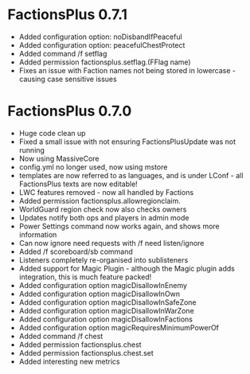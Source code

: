 # FactionsPlus 0.7.1
* Added configuration option: noDisbandIfPeaceful
* Added configuration option: peacefulChestProtect
* Added command /f setflag <flag> <value>
* Added permission factionsplus.setflag.(FFlag name)
* Fixes an issue with Faction names not being stored in lowercase - causing case sensitive issues

# FactionsPlus 0.7.0
* Huge code clean up
* Fixed a small issue with not ensuring FactionsPlusUpdate was not running
* Now using MassiveCore
* config.yml no longer used, now using mstore
* templates are now referred to as languages, and is under LConf - all FactionsPlus texts are now editable! 
* LWC features removed - now all handled by Factions
* Added permission factionsplus.allowregionclaim.<id>
* WorldGuard region check now also checks owners
* Updates notify both ops and players in admin mode
* Power Settings command now works again, and shows more information
* Can now ignore need requests with /f need listen/ignore 
* Added /f scoreboard/sb command 
* Listeners completely re-organised into sublisteners 
* Added support for Magic Plugin - although the Magic plugin adds integration, this is much feature packed! 
* Added configuration option magicDisallowInEnemy
* Added configuration option magicDisallowInOwn
* Added configuration option magicDisallowInSafeZone
* Added configuration option magicDisallowInWarZone
* Added configuration option magicDisallowInFactions
* Added configuration option magicRequiresMinimumPowerOf
* Added command /f chest
* Added permission factionsplus.chest
* Added permission factionsplus.chest.set
* Added interesting new metrics 